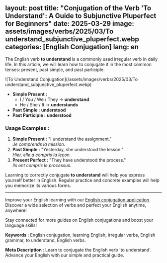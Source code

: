 layout: post 
title: "Conjugation of the Verb 'To Understand': A Guide to Subjunctive Pluperfect for Beginners"
date: 2025-03-29
image: assets/images/verbs/2025/03/To understand_subjunctive_pluperfect.webp
categories: [English Conjugation]
lang: en
---

The English verb **to understand** is a commonly used irregular verb in daily life. In this article, we will learn how to conjugate it in the most common tenses: present, past simple, and past participle.

![To Understand Conjugation](/assets/images/verbs/2025/03/To understand_subjunctive_pluperfect.webp)

- **Simple Present :**  
  - I / You / We / They → **understand**  
  - He / She / It → **understands**
- **Past Simple :** **understood**
- **Past Participle :** **understood**

### Usage Examples :

1. **Simple Present :** "I understand the assignment."  
   _Je comprends la mission._
2. **Past Simple :** "Yesterday, she understood the lesson."  
   _Hier, elle a compris la leçon._
3. **Present Perfect :** "They have understood the process."  
   _Ils ont compris le processus._

Learning to correctly conjugate **to understand** will help you express yourself better in English. Regular practice and concrete examples will help you memorize its various forms.

---

Improve your English learning with our [English conjugation application]({{site.appStore.en}}). Discover a wide selection of verbs and perfect your English anytime, anywhere!

Stay connected for more guides on English conjugations and boost your language skills!

**Keywords** : English conjugation, learning English, irregular verbs, English grammar, to understand, English verbs.

**Meta Description** : Learn to conjugate the English verb 'to understand'. Advance your English with our simple and practical guide.
